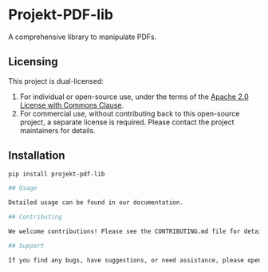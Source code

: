 # Projekt-PDF-lib

A comprehensive library to manipulate PDFs.

## Licensing

This project is dual-licensed:

1. For individual or open-source use, under the terms of the [Apache 2.0 License with Commons Clause](LICENSE).
2. For commercial use, without contributing back to this open-source project, a separate license is required. Please contact the project maintainers for details.

## Installation

```bash
pip install projekt-pdf-lib

## Usage

Detailed usage can be found in our documentation.

## Contributing

We welcome contributions! Please see the CONTRIBUTING.md file for details on how to contribute.

## Support

If you find any bugs, have suggestions, or need assistance, please open an issue on GitHub.